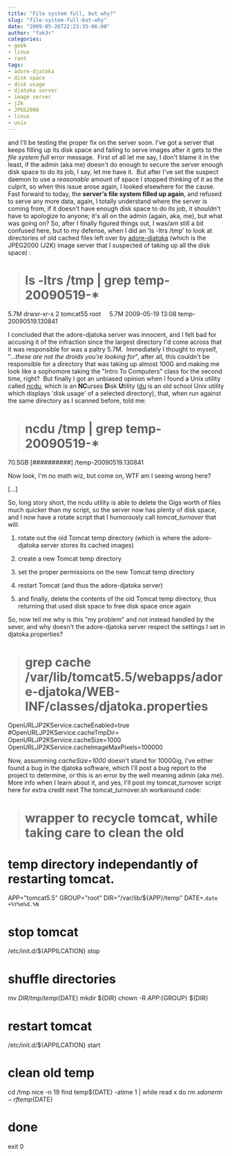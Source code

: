 ```yaml
---
title: "File system full, but why?"
slug: "file-system-full-but-why"
date: "2009-05-26T22:23:35-06:00"
author: "fak3r"
categories:
- geek
- linux
- rant
tags:
- adore-djatoka
- disk space
- disk usage
- djatoka server
- image server
- j2k
- JPEG2000
- linux
- unix
---
```


 and I'll be testing the proper fix on the server soon.
I've got a server that keeps filling up its disk space and failing to serve images after it gets to the _file system full_ error message.  First of all let me say, I don't blame it in the least, if the admin (aka me) doesn't do enough to secure the server enough disk space to do its job, I say, let me have it.  But after I've set the suspect daemon to use a *reasonable* amount of space I stopped thinking of it as the culprit, so when this issue arose again, I looked elsewhere for the cause.  Fast forward to today, the **server's file system filled up again**, and refused to serve any more data, again, I totally understand where the server is coming from, if it doesn't have enough disk space to do its job, it shouldn't have to apologize to anyone; it's all on the admin (again, aka, me), but what was going on?<!-- more --> So, after I finally figured things out, I was/am still a bit confused here, but to my defense, when I did an 'ls -ltrs /tmp' to look at directories of old cached files left over by [adore-djatoka](http://apps.sourceforge.net/mediawiki/djatoka/index.php?title=Main_Page) (which is the JPEG2000 (J2K) image server that I suspected of taking up all the disk space) :


> # ls -ltrs /tmp | grep temp-20090519-*
5.7M drwxr-xr-x 2 tomcat55 root     5.7M 2009-05-19 13:08 temp-20090519.130841


I concluded that the adore-djatoka server was innocent, and I felt bad for accusing it of the infraction since the largest directory I'd come across that it was responsible for was a paltry 5.7M.  Immediately I thought to myself, "..._these are not the droids you're looking for_", after all, this couldn't be responsible for a directory that was taking up almost 100G and making me look like a sophomore taking the "Intro To Computers" class for the second time, right?  But finally I got an unbiased opinion when I found a Unix utility called [ncdu](http://dev.yorhel.nl/ncdu), which is an **NC**urses **D**isk **U**tility ([du](http://en.wikipedia.org/wiki/Du_(Unix)) is an old school Unix utility which displays 'disk usage' of a selected directory), that, when run against the same directory as I scanned before, told me:


> # ncdu /tmp | grep temp-20090519-*
70.5GB [##########] /temp-20090519.130841


Now look, I'm no math wiz, but come on, WTF am I seeing wrong here?

[...]

So, long story short, the ncdu utility is able to delete the Gigs worth of files much quicker than my script, so the server now has plenty of disk space, and I now have a rotate script that I humorously call _tomcat_turnover_ that will:



	
  1. rotate out the old Tomcat temp directory (which is where the adore-djatoka server stores its cached images)

	
  2. create a new Tomcat  temp directory

	
  3. set the proper permissions on the new Tomcat temp directory

	
  4. restart Tomcat (and thus the adore-djatoka server)

	
  5. and finally, delete the contents of the old Tomcat temp directory, thus returning that used disk space to free disk space once again


So, now tell me why is this "my problem" and not instead handled by the sever, and why doesn't the adore-djatoka server respect the settings I set in djatoka.properties?


> # grep cache /var/lib/tomcat5.5/webapps/adore-djatoka/WEB-INF/classes/djatoka.properties
OpenURLJP2KService.cacheEnabled=true
#OpenURLJP2KService.cacheTmpDir=
OpenURLJP2KService.cacheSize=1000
OpenURLJP2KService.cacheImageMaxPixels=100000


Now, assumming _cacheSize=1000_ doesn't stand for 1000Gig, I've either found a bug in the djatoka software, which I'll post a bug report to the project to determine, or this is an error by the well meaning admin (aka me).  More info when I learn about it, and yes, I'll post my tomcat_turnover script here for extra credit next
The tomcat_turnover.sh workaround code:


> # wrapper to recycle tomcat, while taking care to clean the old
# temp directory independantly of restarting tomcat.

APP="tomcat5.5"
GROUP="root"
DIR="/var/lib/${APP}/temp"
DATE=.`date +%Y%m%d.%N`

# stop tomcat
/etc/init.d/${APPILCATION} stop

# shuffle directories
mv ${DIR} /tmp/temp${DATE}
mkdir ${DIR}
chown -R ${APP}:${GROUP} ${DIR}

# restart tomcat
/etc/init.d/${APPILCATION} start

# clean old temp
cd /tmp
nice -n 19 find temp${DATE} -atime 1 | while read x
do
rm $x
done
rm -rf temp${DATE}

# done
exit 0
